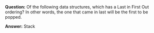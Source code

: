 __Question:__  Of the following data structures, which has a Last in First Out ordering? 
In other words, the one that came in last will be the first to be popped.

__Answer:__ Stack
